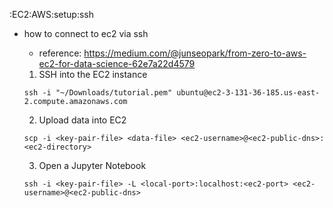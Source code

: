 :EC2:AWS:setup:ssh
* how to connect to ec2 via ssh
    * reference: https://medium.com/@junseopark/from-zero-to-aws-ec2-for-data-science-62e7a22d4579

    1. SSH into the EC2 instance

    `ssh -i "~/Downloads/tutorial.pem" ubuntu@ec2-3-131-36-185.us-east-2.compute.amazonaws.com`

    2. Upload data into EC2

    `scp -i <key-pair-file> <data-file> <ec2-username>@<ec2-public-dns>:<ec2-directory>`

    3. Open a Jupyter Notebook 

    `ssh -i <key-pair-file> -L <local-port>:localhost:<ec2-port> <ec2-username>@<ec2-public-dns>`

